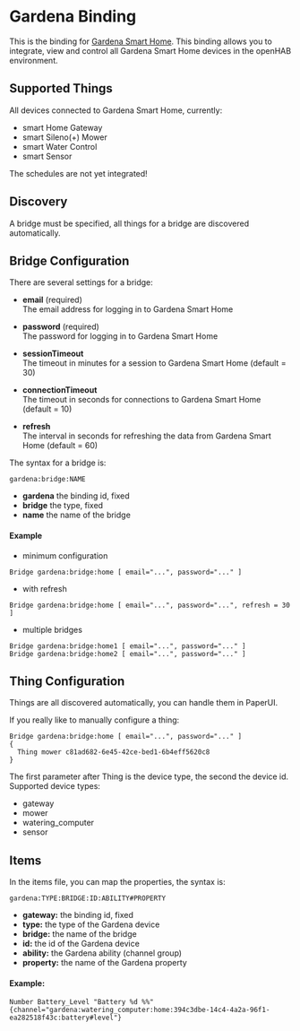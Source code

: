 # Gardena Binding

This is the binding for [Gardena Smart Home](http://www.gardena.com/de/rasenpflege/smartsystem/).
This binding allows you to integrate, view and control all Gardena Smart Home devices in the openHAB environment.

## Supported Things

All devices connected to Gardena Smart Home, currently:
* smart Home Gateway 
* smart Sileno(+) Mower
* smart Water Control
* smart Sensor

The schedules are not yet integrated!

## Discovery

A bridge must be specified, all things for a bridge are discovered automatically.

## Bridge Configuration

There are several settings for a bridge:
- **email** (required)  
The email address for logging in to Gardena Smart Home

- **password** (required)  
The password for logging in to Gardena Smart Home

- **sessionTimeout**  
The timeout in minutes for a session to Gardena Smart Home (default = 30)

- **connectionTimeout**  
The timeout in seconds for connections to Gardena Smart Home (default = 10)

- **refresh**  
The interval in seconds for refreshing the data from Gardena Smart Home (default = 60)

The syntax for a bridge is:
```
gardena:bridge:NAME
```
- **gardena** the binding id, fixed
- **bridge** the type, fixed
- **name** the name of the bridge

#### Example
- minimum configuration
```
Bridge gardena:bridge:home [ email="...", password="..." ]
```

- with refresh
```
Bridge gardena:bridge:home [ email="...", password="...", refresh = 30 ]
```

- multiple bridges
```
Bridge gardena:bridge:home1 [ email="...", password="..." ]
Bridge gardena:bridge:home2 [ email="...", password="..." ]
```

## Thing Configuration
Things are all discovered automatically, you can handle them in PaperUI.  

If you really like to manually configure a thing:

```
Bridge gardena:bridge:home [ email="...", password="..." ]
{
  Thing mower c81ad682-6e45-42ce-bed1-6b4eff5620c8
}
```
The first parameter after Thing is the device type, the second the device id. Supported device types:
* gateway
* mower
* watering_computer
* sensor

## Items
In the items file, you can map the properties, the syntax is:
```
gardena:TYPE:BRIDGE:ID:ABILITY#PROPERTY
```
* **gateway:** the binding id, fixed  
* **type:** the type of the Gardena device  
* **bridge:** the name of the bridge  
* **id:** the id of the Gardena device  
* **ability:** the Gardena ability (channel group)
* **property:** the name of the Gardena property

#### Example:
```
Number Battery_Level "Battery %d %%" {channel="gardena:watering_computer:home:394c3dbe-14c4-4a2a-96f1-ea282518f43c:battery#level"}
```
